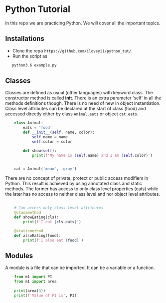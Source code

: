 Python Tutorial
=====================================

In this repo we are practicing Python. We will cover all the important topics.

## Installations
  * Clone the repo `https://github.com/iloveyii/python_tut/`.
  * Run the script as 
```bash
   python3.6 example.py
``` 
  
  
## Classes
  Classes are defined as usual (other languages) with keyword class. The constructor method is called __init__. 
  There is an extra parameter 'self' in all the methods definitions though. There is no need of new in object instantiation.
  Class level attributes can be declared at the start of class (food) and accessed 
  directly either by class `Animal.eats` or object `cat.eats`.
```python
    class Animal:
        eats = 'food'
        def __init__(self, name, color):
            self.name = name
            self.color = color

        def show(self):
            print(f'My name is {self.name} and I am {self.color}')


    cat = Animal('meao', 'gray')

```

There are no concept of private, protect or public access modifiers in Python. This result 
is achieved by using annotated class and static methods. The former has access to only class
level properties (eats) while the later has no access to neither class level and nor object level
attributes.
```python
    
    # Can access only class level attributes
    @classmethod
    def showEating(cls):
        print(f'I eat {cls.eats}')

    @staticmethod
    def alsoEating(food):
        print(f'I also eat {food}')
```
   
## Modules
A module is a file that can be imported. It can be a variable or a function.
```python
    from m1 import PI
    from m1 import area
    
    print(area(3))
    print(f'Value of PI is', PI)
```